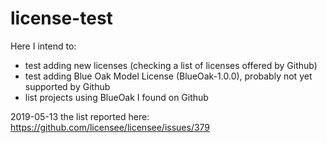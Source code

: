 # license-test
Here I intend to:
* test adding new licenses (checking a list of licenses offered by Github)
* test adding Blue Oak Model License (BlueOak-1.0.0), probably not yet supported by Github
* list projects using BlueOak I found on Github

2019-05-13 the list reported here:
https://github.com/licensee/licensee/issues/379  
